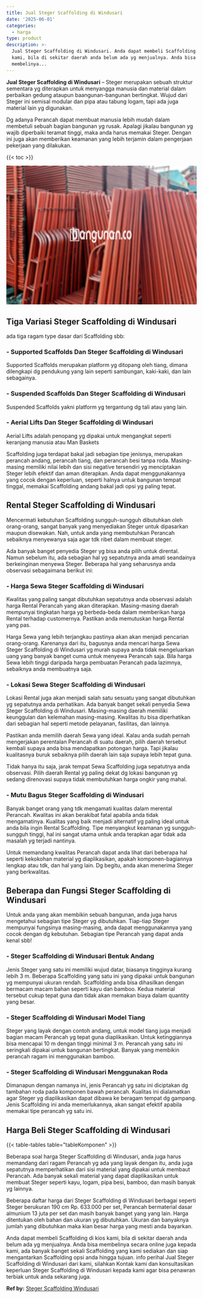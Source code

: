 ```yaml
---
title: Jual Steger Scaffolding di Windusari
date: '2025-06-01'
categories:
  - harga
type: product
description: >-
  Jual Steger Scaffolding di Windusari. Anda dapat membeli Scaffolding di kios
  kami, bila di sekitar daerah anda belum ada yg menjualnya. Anda bisa
  membelinya...
---
```


**Jual Steger Scaffolding di Windusari** – Steger merupakan sebuah struktur sementara yg diterapkan untuk menyangga manusia dan material dalam perbaikan gedung ataupun baangunan-bangunan bertingkat. Wujud dari Steger ini semisal modular dan pipa atau tabung logam, tapi ada juga material lain yg digunakan.

Dg adanya Perancah dapat membuat manusia lebih mudah dalam membetuli sebuah bagian bangunan yg rusak. Apalagi jikalau bangunan yg wajib diperbaiki teramat tinggi, maka anda harus memakai Steger. Dengan ini juga akan memberikan keamanan yang lebih terjamin dalam pengerjaan pekerjaan yang dilakukan.

{{< toc >}}

![Jual Steger Scaffolding di Windusari](/images/sewa-scaffolding-steger-04.png)

## Tiga Variasi Steger Scaffolding di Windusari

ada tiga ragam type dasar dari Scaffolding sbb:

### \- Supported Scaffolds Dan Steger Scaffolding di Windusari

Supported Scaffolds merupakan platform yg ditopang oleh tiang, dimana dilengkapi dg pendukung yang lain seperti sambungan, kaki-kaki, dan lain sebagainya.

### \- Suspended Scaffolds Dan Steger Scaffolding di Windusari

Suspended Scaffolds yakni platform yg tergantung dg tali atau yang lain.

### \- Aerial Lifts Dan Steger Scaffolding di Windusari

Aerial Lifts adalah penopang yg dipakai untuk mengangkat seperti keranjang manusia atau Man Baskets

Scaffolding juga terdapat bakal jadi sebagian tipe jenisnya, merupakan perancah andang, perancah tiang, dan perancah besi tanpa roda. Masing-masing memiliki nilai lebih dan sisi negative tersendiri yg menciptakan Steger lebih efektif dan aman diterapkan. Anda dapat menggunakannya yang cocok dengan keperluan, seperti halnya untuk bangunan tempat tinggal, memakai Scaffolding andang bakal jadi opsi yg paling tepat.

## Rental Steger Scaffolding di Windusari

Mencermati kebutuhan Scaffolding sungguh-sungguh dibutuhkan oleh orang-orang, sangat banyak yang menyediakan Steger untuk dipasarkan maupun disewakan. Nah, untuk anda yang membutuhkan Perancah sebaiknya menyewanya saja agar tdk ribet dalam membuat steger.

Ada banyak banget penyedia Steger yg bisa anda pilih untuk dirental. Namun sebelum itu, ada sebagian hal yg sepatutnya anda amati seandainya berkeinginan menyewa Steger. Beberapa hal yang seharusnya anda observasi sebagaimana berikut ini:

### \- Harga Sewa Steger Scaffolding di Windusari

Kwalitas yang paling sangat dibutuhkan sepatutnya anda observasi adalah harga Rental Perancah yang akan diterapkan. Masing-masing daerah mempunyai tingkatan harga yg berbeda-beda dalam memberikan harga Rental terhadap customernya. Pastikan anda memutuskan harga Rental yang pas.

Harga Sewa yang lebih terjangkau pastinya akan akan menjadi pencarian orang-orang. Karenanya dari itu, bagusnya anda mencari harga Sewa Steger Scaffolding di Windusari yg murah supaya anda tidak mengeluarkan uang yang banyak banget cuma untuk menyewa Perancah saja. Bila harga Sewa lebih tinggi daripada harga pembuatan Perancah pada lazimnya, sebaiknya anda membuatnya saja.

### \- Lokasi Sewa Steger Scaffolding di Windusari

Lokasi Rental juga akan menjadi salah satu sesuatu yang sangat dibutuhkan yg sepatutnya anda perhatikan. Ada banyak banget sekali penyedia Sewa Steger Scaffolding di Windusari. Masing-masing daerah memiliki keunggulan dan kelemahan masing-masing. Kwalitas itu bisa diperhatikan dari sebagian hal seperti metode pelayanan, fasilitas, dan lainnya.

Pastikan anda memilih daerah Sewa yang ideal. Kalau anda sudah pernah mengerjakan perentalan Perancah di suatu daerah, pilih daerah tersebut kembali supaya anda bisa mendapatkan potongan harga. Tapi jikalau kualitasnya buruk sebaiknya pilih daerah lain saja supaya lebih tepat guna.

Tidak hanya itu saja, jarak tempat Sewa Scaffolding juga sepatutnya anda observasi. Pilih daerah Rental yg paling dekat dg lokasi bangunan yg sedang direnovasi supaya tidak membutuhkan harga ongkir yang mahal.

### \- Mutu Bagus Steger Scaffolding di Windusari

Banyak banget orang yang tdk mengamati kualitas dalam merental Perancah. Kwalitas ini akan berakibat fatal apabila anda tidak mengamatinya. Kualitas yang baik menjadi alternatif yg paling ideal untuk anda bila ingin Rental Scaffolding. Tipe menyangkut keamanan yg sungguh-sungguh tinggi, hal ini sangat utama untuk anda terapkan agar tidak ada masalah yg terjadi nantinya.

Untuk memandang kwalitas Perancah dapat anda lihat dari beberapa hal seperti kekokohan material yg diaplikasikan, apakah komponen-bagiannya lengkap atau tdk, dan hal yang lain. Dg begitu, anda akan menerima Steger yang berkwalitas.

## Beberapa dan Fungsi Steger Scaffolding di Windusari

Untuk anda yang akan membikin sebuah bangunan, anda juga harus mengetahui sebagian tipe Steger yg dibutuhkan. Tiap-tiap Steger mempunyai fungsinya masing-masing, anda dapat menggunakannya yang cocok dengan dg kebutuhan. Sebagian tipe Perancah yang dapat anda kenal sbb!

### \- Steger Scaffolding di Windusari Bentuk Andang

Jenis Steger yang satu ini memiliki wujud datar, biasanya tingginya kurang lebih 3 m. Beberapa Scaffolding yang satu ini yang dipakai untuk bangunan yg mempunyai ukuran rendah. Scaffolding anda bisa dihasilkan dengan bermacam macam bahan seperti kayu dan bamboo. Kedua material tersebut cukup tepat guna dan tidak akan memakan biaya dalam quantity yang besar.

### \- Steger Scaffolding di Windusari Model Tiang

Steger yang layak dengan contoh andang, untuk model tiang juga menjadi bagian macam Perancah yg tepat guna diaplikasikan. Untuk ketinggiannya bisa mencapai 10 m dengan tinggi minimal 3 m. Perancah yang satu ini seringkali dipakai untuk bangunan bertingkat. Banyak yang membikin perancah ragam ini menggunakan bamboo.

### \- Steger Scaffolding di Windusari Menggunakan Roda

Dimanapun dengan namanya ini, jenis Perancah yg satu ini diciptakan dg tambahan roda pada komponen bawah perancah. Kualitas ini dialamatkan agar Steger yg diaplikasikan dapat dibawa ke beragam tempat dg gampang. Jenis Scaffolding ini anda memerlukannya, akan sangat efektif apabila memakai tipe perancah yg satu ini.

## Harga Beli Steger Scaffolding di Windusari

{{< table-tables table="tableKomponen" >}}

Beberapa soal harga Steger Scaffolding di Windusari, anda juga harus memandang dari ragam Perancah yg ada yang layak dengan itu, anda juga sepatutnya memperhatikan dari sisi material yang dipakai untuk membaut Perancah. Ada banyak sekali material yang dapat diaplikasikan untuk membuat Steger seperti kayu, logam, pipa besi, bamboo, dan masih banyak yg lainnya.

Beberapa daftar harga dari Steger Scaffolding di Windusari berbagai seperti Steger berukuran 190 cm Rp. 633.000 per set, Perancah bermaterial dasar almunium 13 juta per set dan masih banyak banget yang yang lain. Harga ditentukan oleh bahan dan ukuran yg dibutuhkan. Ukuran dan banyaknya jumlah yang dibutuhkan maka kian besar harga yang mesti anda bayarkan.

Anda dapat membeli Scaffolding di kios kami, bila di sekitar daerah anda belum ada yg menjualnya. Anda bisa membelinya secara online juga kepada kami, ada banyak banget sekali Scaffolding yang kami sediakan dan siap mengantarkan Scaffolding opsi anda hingga tujuan. info perihal Jual Steger Scaffolding di Windusari dari kami, silahkan Kontak kami dan konsultasikan keperluan Steger Scaffolding di Windusari kepada kami agar bisa penawran terbiak untuk anda sekarang juga.

**Ref by:** [Steger Scaffolding Windusari](https://id.wikipedia.org/wiki/Steger)
